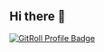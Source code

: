 ## Hi there 👋

<!--
**p10ns11y/p10ns11y** is a ✨ _special_ ✨ repository because its `README.md` (this file) appears on your GitHub profile.

Here are some ideas to get you started:

- 🔭 I’m currently working on ...
- 🌱 I’m currently learning ...
- 👯 I’m looking to collaborate on ...
- 🤔 I’m looking for help with ...
- 💬 Ask me about ...
- 📫 How to reach me: ...
- 😄 Pronouns: ...
- ⚡ Fun fact: ...
-->
<a href="https://gitroll.io/profile/uQUk8uoBUTNOWCHltHi810sXytq33" target="_blank"><img src="https://gitroll.io/api/badges/profiles/v1/uQUk8uoBUTNOWCHltHi810sXytq33" alt="GitRoll Profile Badge"/></a>